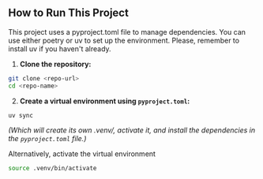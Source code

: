 ## How to Run This Project
This project uses a pyproject.toml file to manage dependencies. You can use either poetry or uv to set up the environment. Please, remember to install uv if you haven't already.

1. **Clone the repository:**

```bash
git clone <repo-url>
cd <repo-name>
```

2. **Create a virtual environment using `pyproject.toml`:**

```bash
uv sync
```

_(Which will create its own .venv/, activate it, and install the dependencies in the `pyproject.toml` file.)_

Alternatively, activate the virtual environment

```bash
source .venv/bin/activate
```
